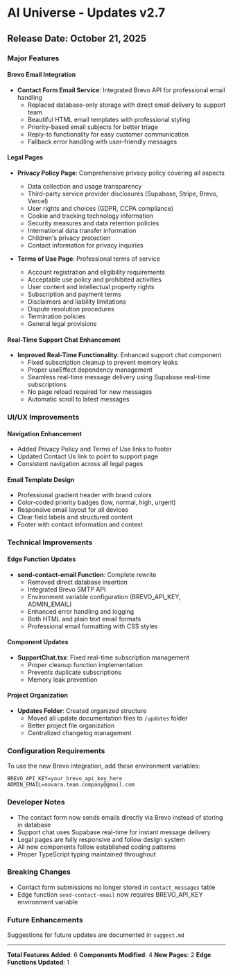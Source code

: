 # AI Universe - Updates v2.7

## Release Date: October 21, 2025

### Major Features

#### Brevo Email Integration
- **Contact Form Email Service**: Integrated Brevo API for professional email handling
  - Replaced database-only storage with direct email delivery to support team
  - Beautiful HTML email templates with professional styling
  - Priority-based email subjects for better triage
  - Reply-to functionality for easy customer communication
  - Fallback error handling with user-friendly messages

#### Legal Pages
- **Privacy Policy Page**: Comprehensive privacy policy covering all aspects
  - Data collection and usage transparency
  - Third-party service provider disclosures (Supabase, Stripe, Brevo, Vercel)
  - User rights and choices (GDPR, CCPA compliance)
  - Cookie and tracking technology information
  - Security measures and data retention policies
  - International data transfer information
  - Children's privacy protection
  - Contact information for privacy inquiries

- **Terms of Use Page**: Professional terms of service
  - Account registration and eligibility requirements
  - Acceptable use policy and prohibited activities
  - User content and intellectual property rights
  - Subscription and payment terms
  - Disclaimers and liability limitations
  - Dispute resolution procedures
  - Termination policies
  - General legal provisions

#### Real-Time Support Chat Enhancement
- **Improved Real-Time Functionality**: Enhanced support chat component
  - Fixed subscription cleanup to prevent memory leaks
  - Proper useEffect dependency management
  - Seamless real-time message delivery using Supabase real-time subscriptions
  - No page reload required for new messages
  - Automatic scroll to latest messages

### UI/UX Improvements

#### Navigation Enhancement
- Added Privacy Policy and Terms of Use links to footer
- Updated Contact Us link to point to support page
- Consistent navigation across all legal pages

#### Email Template Design
- Professional gradient header with brand colors
- Color-coded priority badges (low, normal, high, urgent)
- Responsive email layout for all devices
- Clear field labels and structured content
- Footer with contact information and context

### Technical Improvements

#### Edge Function Updates
- **send-contact-email Function**: Complete rewrite
  - Removed direct database insertion
  - Integrated Brevo SMTP API
  - Environment variable configuration (BREVO_API_KEY, ADMIN_EMAIL)
  - Enhanced error handling and logging
  - Both HTML and plain text email formats
  - Professional email formatting with CSS styles

#### Component Updates
- **SupportChat.tsx**: Fixed real-time subscription management
  - Proper cleanup function implementation
  - Prevents duplicate subscriptions
  - Memory leak prevention

#### Project Organization
- **Updates Folder**: Created organized structure
  - Moved all update documentation files to `/updates` folder
  - Better project file organization
  - Centralized changelog management

### Configuration Requirements

To use the new Brevo integration, add these environment variables:

```
BREVO_API_KEY=your_brevo_api_key_here
ADMIN_EMAIL=novara.team.company@gmail.com
```

### Developer Notes

- The contact form now sends emails directly via Brevo instead of storing in database
- Support chat uses Supabase real-time for instant message delivery
- Legal pages are fully responsive and follow design system
- All new components follow established coding patterns
- Proper TypeScript typing maintained throughout

### Breaking Changes

- Contact form submissions no longer stored in `contact_messages` table
- Edge function `send-contact-email` now requires BREVO_API_KEY environment variable

### Future Enhancements

Suggestions for future updates are documented in `suggest.md`

---

**Total Features Added**: 6
**Components Modified**: 4
**New Pages**: 2
**Edge Functions Updated**: 1
